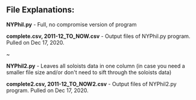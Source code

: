 ## File Explanations:

**NYPhil.py** - Full, no compromise version of program

**complete.csv, 2011-12_TO_NOW.csv** - Output files of NYPhil.py program. Pulled on Dec 17, 2020.

~

**NYPhil2.py** - Leaves all soloists data in one column (in case you need a smaller file size and/or don't need to sift through the soloists data)

**complete2.csv, 2011-12_TO_NOW2.csv** - Output files of NYPhil2.py program. Pulled on Dec 17, 2020.
